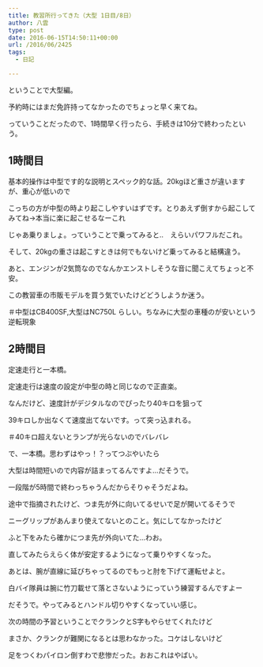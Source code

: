 ```yaml
---
title: 教習所行ってきた（大型 1日目/8日）
author: 八雲
type: post
date: 2016-06-15T14:50:11+00:00
url: /2016/06/2425
tags:
  - 日記

---
```

ということで大型編。
  
予約時にはまだ免許持ってなかったのでちょっと早く来てね。
  
っていうことだったので、1時間早く行ったら、手続きは10分で終わったという。

## 1時間目

基本的操作は中型です的な説明とスペック的な話。20kgほど重さが違いますが、重心が低いので
  
こっちの方が中型の時より起こしやすいはずです。とりあえず倒すから起こしてみてね→本当に楽に起こせるなーこれ

じゃあ乗りましょ。っていうことで乗ってみると..　えらいパワフルだこれ。
  
そして、20kgの重さは起こすときは何でもないけど乗ってみると結構違う。
  
あと、エンジンが2気筒なのでなんかエンストしそうな音に聞こえてちょっと不安。
  
この教習車の市販モデルを買う気でいたけどどうしようか迷う。
  
＃中型はCB400SF,大型はNC750L らしい。ちなみに大型の車種のが安いという逆転現象

## 2時間目

定速走行と一本橋。
  
定速走行は速度の設定が中型の時と同じなので正直楽。
  
なんだけど、速度計がデジタルなのでぴったり40キロを狙って
  
39キロしか出なくて速度出てないです。って突っ込まれる。
  
＃40キロ超えないとランプが光らないのでバレバレ
  
で、一本橋。思わずはやっ！？ってつぶやいたら
  
大型は時間短いので内容が詰まってるんですよ…だそうで。
  
一段階が5時間で終わっちゃうんだからそりゃそうだよね。

途中で指摘されたけど、つま先が外に向いてるせいで足が開いてるそうで
  
ニーグリップがあんまり使えてないとのこと。気にしてなかったけど
  
ふと下をみたら確かにつま先が外向いてた…わお。
  
直してみたらえらく体が安定するようになって乗りやすくなった。
  
あとは、腕が直線に延びちゃってるのでもっと肘を下げて運転せよと。
  
白バイ隊員は腕に竹刀載せて落とさないようにっていう練習するんですよー
  
だそうで。やってみるとハンドル切りやすくなっていい感じ。

次の時間の予習ということでクランクとS字もやらせてくれたけど
  
まさか、クランクが難関になるとは思わなかった。コケはしないけど
  
足をつくわパイロン倒すわで悲惨だった。おおこれはやばい。
